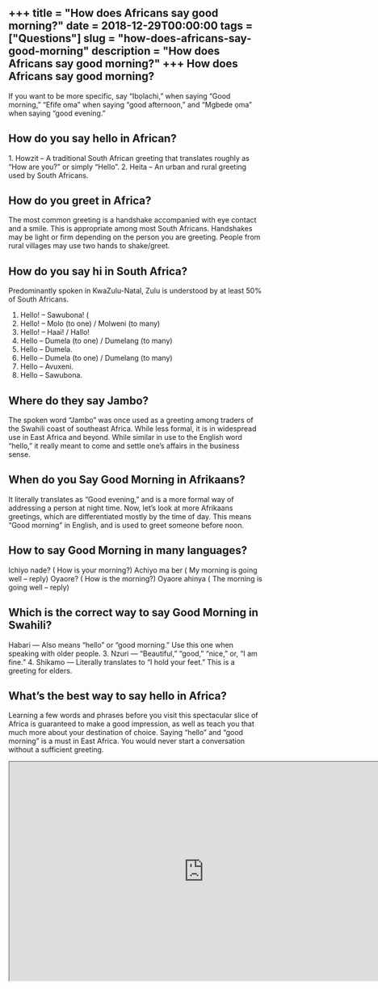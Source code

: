 +++
title = "How does Africans say good morning?"
date = 2018-12-29T00:00:00
tags = ["Questions"]
slug = "how-does-africans-say-good-morning"
description = "How does Africans say good morning?"
+++
How does Africans say good morning?
-----------------------------------

If you want to be more specific, say “Ibọlachi,” when saying “Good morning,” “Efife oma” when saying “good afternoon,” and “Mgbede ọma” when saying “good evening.”

How do you say hello in African?
--------------------------------

1\. Howzit – A traditional South African greeting that translates roughly as “How are you?” or simply “Hello”. 2. Heita – An urban and rural greeting used by South Africans.

How do you greet in Africa?
---------------------------

The most common greeting is a handshake accompanied with eye contact and a smile. This is appropriate among most South Africans. Handshakes may be light or firm depending on the person you are greeting. People from rural villages may use two hands to shake/greet.

How do you say hi in South Africa?
----------------------------------

Predominantly spoken in KwaZulu-Natal, Zulu is understood by at least 50% of South Africans.

1. Hello! – Sawubona! (
2. Hello! – Molo (to one) / Molweni (to many)
3. Hello! – Haai! / Hallo!
4. Hello – Dumela (to one) / Dumelang (to many)
5. Hello – Dumela.
6. Hello – Dumela (to one) / Dumelang (to many)
7. Hello – Avuxeni.
8. Hello – Sawubona.

Where do they say Jambo?
------------------------

The spoken word “Jambo” was once used as a greeting among traders of the Swahili coast of southeast Africa. While less formal, it is in widespread use in East Africa and beyond. While similar in use to the English word “hello,” it really meant to come and settle one’s affairs in the business sense.

When do you Say Good Morning in Afrikaans?
------------------------------------------

It literally translates as “Good evening,” and is a more formal way of addressing a person at night time. Now, let’s look at more Afrikaans greetings, which are differentiated mostly by the time of day. This means “Good morning” in English, and is used to greet someone before noon.

How to say Good Morning in many languages?
------------------------------------------

Ichiyo nade? ( How is your morning?) Achiyo ma ber ( My morning is going well – reply) Oyaore? ( How is the morning?) Oyaore ahinya ( The morning is going well – reply)

Which is the correct way to say Good Morning in Swahili?
--------------------------------------------------------

Habari — Also means “hello” or “good morning.” Use this one when speaking with older people. 3. Nzuri — “Beautiful,” “good,” “nice,” or, “I am fine.” 4. Shikamo — Literally translates to “I hold your feet.” This is a greeting for elders.

What’s the best way to say hello in Africa?
-------------------------------------------

Learning a few words and phrases before you visit this spectacular slice of Africa is guaranteed to make a good impression, as well as teach you that much more about your destination of choice. Saying “hello” and “good morning” is a must in East Africa. You would never start a conversation without a sufficient greeting.

<iframe allow="accelerometer; autoplay; clipboard-write; encrypted-media; gyroscope; picture-in-picture" allowfullscreen="" class="__youtube_prefs__  epyt-is-override  no-lazyload" data-no-lazy="1" data-origheight="433" data-origwidth="770" data-skipgform_ajax_framebjll="" height="433" id="_ytid_46237" loading="lazy" src="https://www.youtube.com/embed/H3GU7vFNuUI?enablejsapi=1&autoplay=0&cc_load_policy=0&cc_lang_pref=&iv_load_policy=1&loop=0&modestbranding=0&rel=1&fs=1&playsinline=0&autohide=2&theme=dark&color=red&controls=1&" title="YouTube player" width="770"></iframe>